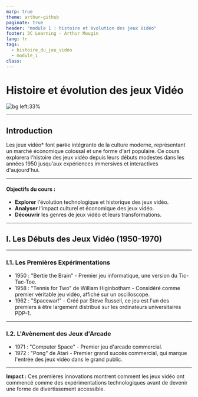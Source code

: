 ```yaml
---
marp: true
theme: arthur-github
paginate: true
header: "module 1 : histoire et évolution des jeux Vidéo"
footer: 3C Learning - Arthur Mougin
lang: fr
tags:
  - histoire_du_jeu_vidéo
  - module_1
class:
---
```


# Histoire et évolution des jeux Vidéo
<!-- 
_class: lead
_paginate : false 
_footer: "3C Learning - Arthur Mougin \n credits: [MEGA - Museum of Electronic Games & Art](https://www.m-e-g-a.org/research-education/research/t42-tennis-for-two/)"
-->

![bg left:33%](https://www.m-e-g-a.org/wp-content/uploads/t42_04.jpg)

---

## Introduction
 Les jeux vidéo* font ~~partie~~ intégrante de la culture moderne, représentant un marché économique colossal et une forme d'art populaire. Ce cours explorera l'histoire des jeux vidéo depuis leurs débuts modestes dans les années 1950 jusqu'aux expériences immersives et interactives d'aujourd'hui. <!-- ceci est une note de cours que je vais lire a l'oral mais qui n'est pas dans ma présentation-->

---

#### Objectifs du cours :
- **Explorer** l'évolution technologique et historique des jeux vidéo.
- **Analyser** l'impact culturel et économique des jeux vidéo.
- **Découvrir** les genres de jeux vidéo et leurs transformations.
<!-- 
**Explorer** l'évolution technologique et historique des jeux vidéo.
**Analyser** l'impact culturel et économique des jeux vidéo à travers les décennies.
**Découvrir** les genres de jeux vidéo et leurs transformations au fil du temps
-->


---

## I. Les Débuts des Jeux Vidéo (1950-1970)
<!-- 
_class: "lead"
_paginate : false 
-->

---

### I.1. Les Premières Expérimentations
- 1950 : "Bertie the Brain" - Premier jeu informatique, une version du Tic-Tac-Toe.
- 1958 : "Tennis for Two" de William Higinbotham - Considéré comme premier véritable jeu vidéo, affiché sur un oscilloscope.
- 1962 : "Spacewar!" - Créé par Steve Russell, ce jeu est l'un des premiers à être largement distribué sur les ordinateurs universitaires PDP-1.

---

### I.2. L'Avènement des Jeux d'Arcade
- 1971 : "Computer Space" - Premier jeu d'arcade commercial.
- 1972 : "Pong" de Atari - Premier grand succès commercial, qui marque l'entrée des jeux vidéo dans le grand public.

---

**Impact :** Ces premières innovations montrent comment les jeux vidéo ont commencé comme des expérimentations technologiques avant de devenir une forme de divertissement accessible.
